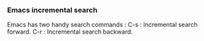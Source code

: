 
### Emacs incremental search

Emacs has two handy search commands :
C-s : Incremental search forward.
C-r : Incremental search backward.
